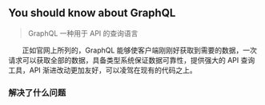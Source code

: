 ## You should know about GraphQL

> GraphQL 一种用于 API 的查询语言

&nbsp;&nbsp;&nbsp;&nbsp;&nbsp;&nbsp;&nbsp;正如官网上所列的，GraphQL 能够使客户端刚刚好获取到需要的数据，一次请求可以获取全部的数据，具备类型系统保证数据可靠性，提供强大的 API 查询工具，API 渐进改动更加友好，可以凌驾在现有的代码之上。

### 解决了什么问题

&nbsp;&nbsp;&nbsp;&nbsp;&nbsp;&nbsp;&nbsp;
